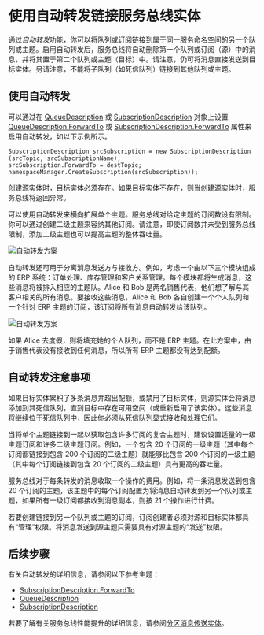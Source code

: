<properties 
   pageTitle="自动转发服务总线消息传送实体 | Azure"
   description="介绍如何将队列或订阅链接到属于同一命名空间的另一个队列或主题。"
   services="service-bus"
   documentationCenter="na"
   authors="sethmanheim"
   manager="timlt"
   editor="tysonn" />
<tags 
   ms.service="service-bus"
   ms.date="12/28/2015"
   wacn.date="02/26/2016" />

# 使用自动转发链接服务总线实体

通过*自动转发*功能，你可以将队列或订阅链接到属于同一服务命名空间的另一个队列或主题。启用自动转发后，服务总线将自动删除第一个队列或订阅（源）中的消息，并将其置于第二个队列或主题（目标）中。请注意，仍可将消息直接发送到目标实体。另请注意，不能将子队列（如死信队列）链接到其他队列或主题。

## 使用自动转发

可以通过在 [QueueDescription][] 或 [SubscriptionDescription][] 对象上设置 [QueueDescription.ForwardTo][] 或 [SubscriptionDescription.ForwardTo][] 属性来启用自动转发，如以下示例所示。

```
SubscriptionDescription srcSubscription = new SubscriptionDescription (srcTopic, srcSubscriptionName);
srcSubscription.ForwardTo = destTopic;
namespaceManager.CreateSubscription(srcSubscription));
```

创建源实体时，目标实体必须存在。如果目标实体不存在，则当创建源实体时，服务总线将返回异常。

可以使用自动转发来横向扩展单个主题。服务总线对给定主题的订阅数设有限制。你可以通过创建二级主题来容纳其他订阅。请注意，即使订阅数并未受到服务总线限制，添加二级主题也可以提高主题的整体吞吐量。

![自动转发方案][0]

自动转发还可用于分离消息发送方与接收方。例如，考虑一个由以下三个模块组成的 ERP 系统：订单处理、库存管理和客户关系管理。每个模块都将生成消息，这些消息将被排入相应的主题队。Alice 和 Bob 是两名销售代表，他们想了解与其客户相关的所有消息。要接收这些消息，Alice 和 Bob 各自创建一个个人队列和一个针对 ERP 主题的订阅，该订阅将所有消息自动转发给该队列。

![自动转发方案][1]

如果 Alice 去度假，则将填充她的个人队列，而不是 ERP 主题。在此方案中，由于销售代表没有接收到任何消息，所以所有 ERP 主题都没有达到配额。

## 自动转发注意事项

如果目标实体累积了多条消息并超出配额，或禁用了目标实体，则源实体会将消息添加到其死信队列，直到目标中存在可用空间（或重新启用了该实体）。这些消息将继续位于死信队列中，因此你必须从死信队列显式接收和处理它们。

当将单个主题链接到一起以获取包含许多订阅的复合主题时，建议设置适量的一级主题订阅和许多二级主题订阅。例如，一个包含 20 个订阅的一级主题（其中每个订阅都链接到包含 200 个订阅的二级主题）就能够比包含 200 个订阅的一级主题（其中每个订阅链接到包含 20 个订阅的二级主题）具有更高的吞吐量。

服务总线对于每条转发的消息收取一个操作的费用。例如，将一条消息发送到包含 20 个订阅的主题，该主题中的每个订阅配置为将消息自动转发到另一个队列或主题，如果所有一级订阅都接收到消息副本，则按 21 个操作进行计费。

若要创建链接到另一个队列或主题的订阅，订阅创建者必须对源和目标实体都具有“管理”权限。将消息发送到源主题只需要具有对源主题的“发送”权限。

## 后续步骤

有关自动转发的详细信息，请参阅以下参考主题：

- [SubscriptionDescription.ForwardTo][]
- [QueueDescription][]
- [SubscriptionDescription][]

若要了解有关服务总线性能提升的详细信息，请参阅[分区消息传送实体][]。

  [QueueDescription.ForwardTo]: https://msdn.microsoft.com/zh-cn/library/azure/microsoft.servicebus.messaging.queuedescription.forwardto.aspx
  [SubscriptionDescription.ForwardTo]: https://msdn.microsoft.com/zh-cn/library/azure/microsoft.servicebus.messaging.subscriptiondescription.forwardto.aspx
  [QueueDescription]: https://msdn.microsoft.com/zh-cn/library/azure/microsoft.servicebus.messaging.queuedescription.aspx
  [SubscriptionDescription]: https://msdn.microsoft.com/zh-cn/library/azure/microsoft.servicebus.messaging.subscriptiondescription.aspx
  [0]: ./media/service-bus-auto-forwarding/IC628631.gif
  [1]: ./media/service-bus-auto-forwarding/IC628632.gif
  [分区消息传送实体]: /documentation/articles/service-bus-partitioning

<!---HONumber=Mooncake_0215_2016-->